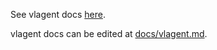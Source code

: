 See vlagent docs [here](https://docs.victoriametrics.com/victorialogs/vlagent/).

vlagent docs can be edited at [docs/vlagent.md](https://github.com/VictoriaMetrics/VictoriaMetrics/blob/master/docs/victorialogs/vlagent.md).
